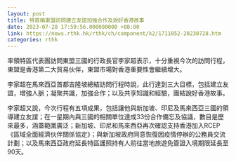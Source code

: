 ```yaml
---
layout: post
title: 特首稱東盟訪問建立友誼加強合作及說好香港故事
date: 2023-07-28 17:59:56.000000000 +08:00
link: https://news.rthk.hk/rthk/ch/component/k2/1711052-20230728.htm
categories: rthk
---
```


率領特區代表團訪問東盟三國的行政長官李家超表示，十分重視今次的訪問行程，東盟是香港第二大貿易伙伴，東盟市場對香港重要性會繼續增大。

李家超在馬來西亞首都吉隆坡總結訪問行程時說，此行達到三大目標，包括建立友誼，增強人脈；凝聚共識，加強合作；以及共享知識和經驗，團結說好香港故事。

李家超又說，今次行程有五項成果，包括讓他與新加坡、印尼及馬來西亞三國的領導建立友誼；在一星期內與三國的相關單位達成33份合作備忘及協議，數目是歷來最多，涵蓋範圍廣泛；新加坡、印尼和馬來西亞再次確認支持香港加入RCEP《區域全面經濟伙伴關係協定》；與新加坡政府同意恢復因疫情停辦的公務員交流計劃；以及馬來西亞政府延長特區護照持有人前往當地旅遊免簽證入境期限延長至90天。
